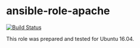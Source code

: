 # ansible-role-apache

[![Build Status](https://travis-ci.com/iroquoisorg/ansible-role-apache.svg?branch=master)](https://travis-ci.com/iroquoisorg/ansible-role-apache)

This role was prepared and tested for Ubuntu 16.04.
